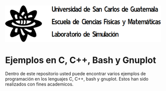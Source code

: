 ![GitHub Logo](/Imagenes/images_sm.png) 

# Ejemplos en C, C++, Bash y Gnuplot 
Dentro de este repositorio usted puede encontrar varios ejemplos de programación en los lenguajes C, C++, bash y gnuplot. Estos han sido realizados con fines academicos.
